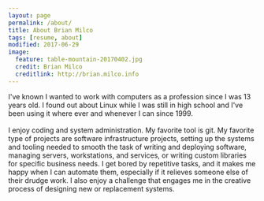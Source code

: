 ```yaml
---
layout: page
permalink: /about/
title: About Brian Milco
tags: [resume, about]
modified: 2017-06-29
image:
  feature: table-mountain-20170402.jpg
  credit: Brian Milco
  creditlink: http://brian.milco.info
---
```


I've known I wanted to work with computers as a profession since I was 13 years old.
I found out about Linux while I was still in high school and I've been using it where ever and whenever I can since 1999.
<br>
<br>
I enjoy coding and system administration. My favorite tool is git. My favorite type of projects are software infrastructure projects, setting up the systems and tooling needed to smooth the task of writing and deploying software, managing servers, workstations, and services, or writing custom libraries for specific business needs. I get bored by repetitive tasks, and it makes me happy when I can automate them, especially if it relieves someone else of their drudge work. I also enjoy a challenge that engages me in the creative process of designing new or replacement systems.
<br>
